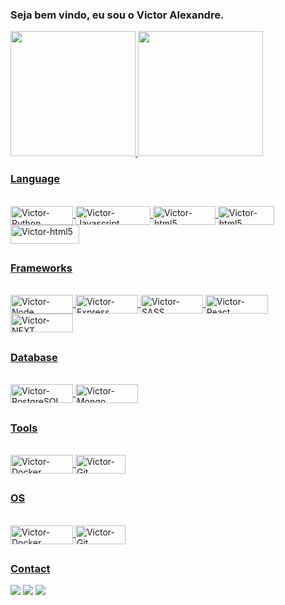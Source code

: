 ### Seja bem vindo, eu sou o Victor Alexandre.

 <div>
  <a href="https://github.com/VictorAlexandre1986">
  <img height="200em" src="https://github-readme-stats.vercel.app/api?username=VictorAlexandre1986&show_icons=true&theme=dark&include_all_commits=true&count_private=true"/>
  <img height="200em" src="https://github-readme-stats.vercel.app/api/top-langs/?username=VictorAlexandre1986&layout=compact&langs_count=16&theme=dark"/>
</div>
  
  
 
 ### Language 
 
<div style="display: inline_block"><br>
  <img align="center" alt="Victor-Python" height="30" width="100" src="https://img.shields.io/badge/Python-14354C?style=for-the-badge&logo=python&logoColor=white">
  <img align="center" alt="Victor-Javascript" height="30" width="120" src="https://img.shields.io/badge/JavaScript-323330?style=for-the-badge&logo=javascript&logoColor=F7DF1E">
   <img align="center" alt="Victor-html5" height="30" width="100" src="https://img.shields.io/badge/HTML5-E34F26?style=for-the-badge&logo=html5&logoColor=white">
   <img align="center" alt="Victor-html5" height="30" width="90" src="https://img.shields.io/badge/CSS3-1572B6?style=for-the-badge&logo=css3&logoColor=white">
   <img align="center" alt="Victor-html5" height="30" width="110" src="https://img.shields.io/badge/TypeScript-007ACC?style=for-the-badge&logo=typescript&logoColor=white">
</div>
  
 
 
  ##
 
 ### Frameworks
 <div style="display: inline_block"><br>
     <img align="center" alt="Victor-Node" height="30" width="100" src="https://img.shields.io/badge/Node.js-339933?style=for-the-badge&logo=nodedotjs&logoColor=white">
     <img align="center" alt="Victor-Express" height="30" width="100" src="https://img.shields.io/badge/Express.js-000000?style=for-the-badge&logo=express&logoColor=white">
     <img align="center" alt="Victor-SASS" height="30" width="100" src="https://img.shields.io/badge/Sass-CC6699?style=for-the-badge&logo=sass&logoColor=white">
     <img align="center" alt="Victor-React" height="30" width="100" src="https://img.shields.io/badge/React-20232A?style=for-the-badge&logo=react&logoColor=61DAFB">
     <img align="center" alt="Victor-NEXT" height="30" width="100" src="https://img.shields.io/badge/next.js-000000?style=for-the-badge&logo=nextdotjs&logoColor=white">
      
 </div>
 
 ##
 
  ### Database
 <div style="display: inline_block"><br>
     <img align="center" alt="Victor-PostgreSQL" height="30" width="100" src="https://img.shields.io/badge/PostgreSQL-316192?style=for-the-badge&logo=postgresql&logoColor=white">
     <img align="center" alt="Victor-Mongo" height="30" width="100" src="https://img.shields.io/badge/MongoDB-4EA94B?style=for-the-badge&logo=mongodb&logoColor=white">
 </div>
 
 ##
 
   ### Tools
 <div style="display: inline_block"><br>
     <img align="center" alt="Victor-Docker" height="30" width="100" src="https://img.shields.io/badge/Docker-2CA5E0?style=for-the-badge&logo=docker&logoColor=white">
     <img align="center" alt="Victor-Git" height="30" width="80" src="https://img.shields.io/badge/Git-F05032?style=for-the-badge&logo=git&logoColor=white">

 </div>
 
 ##
 
 ### OS
  <div style="display: inline_block"><br>
     <img align="center" alt="Victor-Docker" height="30" width="100" src="https://img.shields.io/badge/Windows-0078D6?style=for-the-badge&logo=windows&logoColor=white">
     <img align="center" alt="Victor-Git" height="30" width="80" src="https://img.shields.io/badge/Linux-FCC624?style=for-the-badge&logo=linux&logoColor=black">
 </div>
 

 
 ##
 
 ### Contact
  <div> 
  <a href="https://victoralexandre29051986.medium.com/atalhos-úteis-para-vs-code-6530769eac5d" target="_blank"><img src="https://img.shields.io/badge/Medium-12100E?style=for-the-badge&logo=medium&logoColor=white"></a>
  <a href = "mailto:victoralexandre29051986@gmail.com"><img src="https://img.shields.io/badge/-Gmail-%23333?style=for-the-badge&logo=gmail&logoColor=white" target="_blank"></a>
  <a href="https://www.linkedin.com/in/victor-alexandre-017024202/" target="_blank"><img src="https://img.shields.io/badge/-LinkedIn-%230077B5?style=for-the-badge&logo=linkedin&logoColor=white" target="_blank"></a> 
 
 
  


